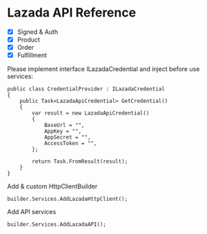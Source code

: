 # Lazada API Reference

- [x] Signed & Auth
- [x] Product
- [x] Order
- [x] Fulfillment

Please implement interface ILazadaCredential and inject before use services:
```
public class CredentialProvider : ILazadaCredential
{
    public Task<LazadaApiCredential> GetCredential()
    {
        var result = new LazadaApiCredential()
        {
            BaseUrl = "",
            AppKey = "",
            AppSecret = "",
            AccessToken = "",
        };

        return Task.FromResult(result);
    }
}
```

Add & custom HttpClientBuilder
```
builder.Services.AddLazadaHttpClient();
```

Add API services
```
builder.Services.AddLazadaAPI();
```

 
